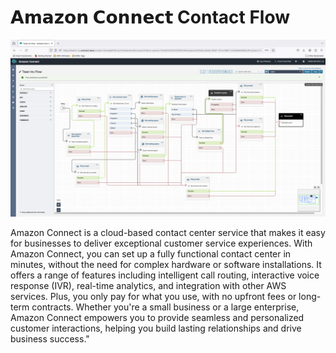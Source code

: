 # 𝗔𝗺𝗮𝘇𝗼𝗻 𝗖𝗼𝗻𝗻𝗲𝗰𝘁 Contact Flow
![alt text](https://github.com/tisanbako/Amazon-connect/blob/main/contact-flow-images/INBOUND-CONTACT-FLOW.png)

Amazon Connect is a cloud-based contact center service that makes it easy for businesses to deliver exceptional 
customer service experiences. With Amazon Connect, you can set up a fully functional contact center in minutes, 
without the need for complex hardware or software installations. It offers a range of features including intelligent 
call routing, interactive voice response (IVR), real-time analytics, and integration with other AWS services. Plus,
you only pay for what you use, with no upfront fees or long-term contracts. Whether you're a small business or a large enterprise, 
Amazon Connect empowers you to provide seamless and personalized customer interactions, helping you build lasting relationships 
and drive business success."

